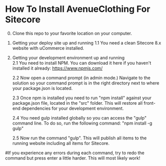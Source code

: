 How To Install AvenueClothing For Sitecore
===========================================
0. Clone this repo to your favorite location on your computer.

1. Getting your deploy site up and running
	1.1 You need a clean Sitecore 8.x website with uCommerce installed.
	
2. Getting your development environment up and running	
	2.1 You need to install NPM. You can download it here if you haven't installed it already: https://www.npmjs.com/
	
	2.2 Now open a command prompt (in admin mode.) Navigate to the solution so your command prompt is in the right directory next to where your package.json is located.
	
	2.3 Once npm is installed you need to run "npm install" against your package.json file, located in the "src" folder. This will restore all front-end dependencies for your development environment.

	2.4 You need gulp installed globally so you can access the "gulp" command line. To do so, run the following command: "npm install -g gulp"
	
	2.5 Now run the command "gulp". This will publish all items to the running website including all items for Sitecore.

#If you experience any errors during each command, try to redo the command but press enter a little harder. This will most likely work!